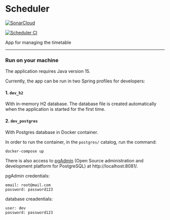 # Scheduler

[![SonarCloud](https://sonarcloud.io/images/project_badges/sonarcloud-white.svg)](https://sonarcloud.io/dashboard?id=DuDiiC_scheduler)

[![Scheduler CI](https://github.com/DuDiiC/scheduler/actions/workflows/build_scheduler.yml/badge.svg)](https://github.com/DuDiiC/scheduler/actions)

App for managing the timetable

---

### Run on your machine

The application requires Java version 15.

Currently, the app can be run in two Spring profiles for developers:

#### 1. `dev_h2`

With in-memory H2 database. The database file is created automatically when the application is started for the first time.

#### 2. `dev_postgres`

With Postgres database in Docker container. 
    
In order to run the container, in the `postgres/` catalog, run the command:

    docker-compose up

There is also access to [pgAdmin](https://www.pgadmin.org/) (Open Source administration and development platform for PostgreSQL) at http://localhost:8081/.

pgAdmin credentials:

    email: root@mail.com
    password: password123

database creadentials:

    user: dev
    password: password123
